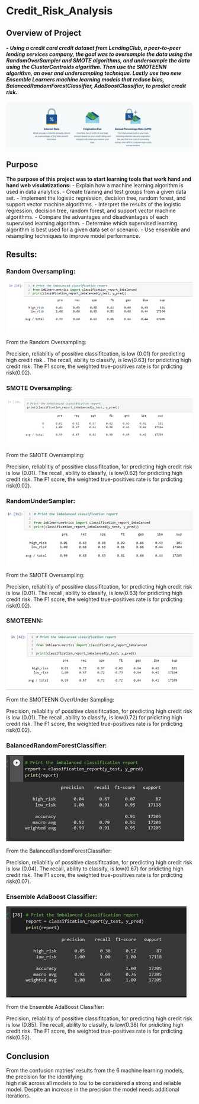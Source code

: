 # Credit_Risk_Analysis

## Overview of Project

#### - *Using a credit card credit dataset from LendingClub, a peer-to-peer lending services company, the goal was to oversample the data using the RandomOverSampler and SMOTE algorithms, and undersample the data using the ClusterCentroids algorithm. Then use the SMOTEENN algorithm, an over and undersampling technique. Lastly use two new Ensemble Learners machine learning models that reduce bias, BalancedRandomForestClassifier, AdaBoostClassifier, to predict credit risk.*

![mobile](https://github.com/Atomickilroy/Credit_Risk_Analysis/blob/main/png/Screenshot%202022-09-17%20124821.png) 


## Purpose

**The purpose of this project was to start learning tools that work hand and hand web visulatizations:**
    - Explain how a machine learning algorithm is used in data analytics.
    - Create training and test groups from a given data set.
    - Implement the logistic regression, decision tree, random forest, and support vector machine algorithms.
    - Interpret the results of the logistic regression, decision tree, random forest, and support vector machine algorithms.
    - Compare the advantages and disadvantages of each supervised learning algorithm.
    - Determine which supervised learning algorithm is best used for a given data set or scenario.
    - Use ensemble and resampling techniques to improve model performance.

## Results:  

### Random Oversampling:
![map](https://github.com/Atomickilroy/Credit_Risk_Analysis/blob/main/png/Random%20Oversampling.png)

From the Random Oversampling:

Precision, reliablitiy of possitive classifitcation, is low (0.01) for predicting high credit risk .
The recall,  ability to classify, is low(0.63) for pridicting high credit risk. 
The F1 score, the weighted true-positives rate is for prdicting risk(0.02).

### SMOTE Oversampling:
![mobile](https://github.com/Atomickilroy/Credit_Risk_Analysis/blob/main/png/SMOTE%20Oversampling.png) 

From the SMOTE Oversampling:

Precision, reliablitiy of possitive classifitcation, for predicting high credit risk is low (0.01).
The recall,  ability to classify, is low(0.62) for pridicting high credit risk. 
The F1 score, the weighted true-positives rate is for prdicting risk(0.02).

### RandomUnderSampler:
![map](https://github.com/Atomickilroy/Credit_Risk_Analysis/blob/main/png/Resample%20the%20data%20using%20the%20ClusterCentroids%20resampler.png)

From the SMOTE Oversampling:

Precision, reliablitiy of possitive classifitcation, for predicting high credit risk is low (0.01).
The recall,  ability to classify, is low(0.63) for pridicting high credit risk. 
The F1 score, the weighted true-positives rate is for prdicting risk(0.02).

### SMOTEENN:
![mobile](https://github.com/Atomickilroy/Credit_Risk_Analysis/blob/main/png/Combination%20(Over%20and%20Under)%20Sampling.png)

From the SMOTEENN Over/Under Sampling:

Precision, reliablitiy of possitive classifitcation, for predicting high credit risk is low (0.01).
The recall,  ability to classify, is low(0.72) for pridicting high credit risk. 
The F1 score, the weighted true-positives rate is for prdicting risk(0.02).

### BalancedRandomForestClassifier:
![mobile](https://github.com/Atomickilroy/Credit_Risk_Analysis/blob/main/png/Balanced%20Random%20Forest%20Classifier.png) 

From the BalancedRandomForestClassifier:

Precision, reliablitiy of possitive classifitcation, for predicting high credit risk is low (0.04).
The recall,  ability to classify, is low(0.67) for pridicting high credit risk. 
The F1 score, the weighted true-positives rate is for prdicting risk(0.07).

### Ensemble AdaBoost Classifier:
![mobile](https://github.com/Atomickilroy/Credit_Risk_Analysis/blob/main/png/Ensemble%20AdaBoost%20Classifier.png)

From the Ensemble AdaBoost Classifier:

Precision, reliablitiy of possitive classifitcation, for predicting high credit risk is low (0.85).
The recall,  ability to classify, is low(0.38) for pridicting high credit risk. 
The F1 score, the weighted true-positives rate is for prdicting risk(0.52).


## Conclusion

From the confusion matries' results from the 6 machine learning models, the precision for the identifying  <br>
high risk across all models to low to be considered a strong and reliable model. Despite an increase in the 
precision the model needs additional iterations.
